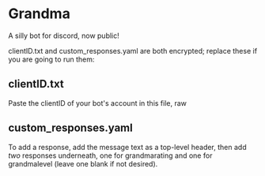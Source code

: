 # Grandma
A silly bot for discord, now public!

clientID.txt and custom_responses.yaml are both encrypted; replace these if you are going to run them:

## clientID.txt
Paste the clientID of your bot's account in this file, raw

## custom_responses.yaml
To add a response, add the message text as a top-level header, then add *two* responses underneath, one for grandmarating and one for grandmalevel (leave one blank if not desired).
